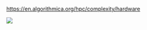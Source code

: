 https://en.algorithmica.org/hpc/complexity/hardware

![](https://en.algorithmica.org/hpc/complexity/img/die-shot.jpg)